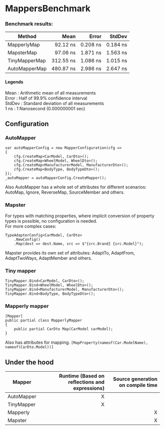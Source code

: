 # MappersBenchmark

### Benchmark results:
|        Method |      Mean |    Error |   StdDev |
|-------------- |----------:|---------:|---------:|
|   MapperlyMap |  92.12 ns | 0.208 ns | 0.184 ns |
|    MapsterMap |  97.06 ns | 1.871 ns | 1.563 ns |
| TinyMapperMap | 312.55 ns | 1.086 ns | 1.015 ns |
| AutoMapperMap | 480.87 ns | 2.986 ns | 2.647 ns |


#### Legends
  Mean   : Arithmetic mean of all measurements    
  Error  : Half of 99.9% confidence interval    
  StdDev : Standard deviation of all measurements    
  1 ns   : 1 Nanosecond (0.000000001 sec)    

## Configuration
### AutoMapper
```
var autoMapperConfig = new MapperConfiguration(cfg =>
{
    cfg.CreateMap<CarModel, CarDto>();
    cfg.CreateMap<WheelModel, WheelDto>();
    cfg.CreateMap<ManufacturerModel, ManufacturerDto>();
    cfg.CreateMap<BodyType, BodyTypeDto>();
});
_autoMapper = autoMapperConfig.CreateMapper();
```
Also AutoMapper has a whole set of attributes for different scenarios: AutoMap, Ignore, ReverseMap, SourceMember and others.
### Mapster
For types with matching properties, where implicit conversion of property types is possible, no configuration is needed.    
For more complex cases:   
```
TypeAdapterConfig<CarModel, CarDto>
    .NewConfig()
    .Map(dest => dest.Name, src => $"{src.Brand} {src.Model}");
```
Mapster provides its own set of attributes: AdaptTo, AdaptFrom, AdaptTwoWays, AdaptMember and others.
### Tiny mapper
```
TinyMapper.Bind<CarModel, CarDto>();
TinyMapper.Bind<WheelModel, WheelDto>();
TinyMapper.Bind<ManufacturerModel, ManufacturerDto>();
TinyMapper.Bind<BodyType, BodyTypeDto>();
```

### Mapperly mapper
```
[Mapper]
public partial class MapperlyMapper
{
    public partial CarDto Map(CarModel carModel);
}
```
Also has attributes for mapping. `[MapProperty(nameof(Car.ModelName), nameof(CarDto.Model))]`

## Under the hood
|        Mapper |      Runtime (Based on reflections and expressions) |    Source generation on compile time |
|-------------- |----------:|---------:|
|   AutoMapper | X |  |
|    TinyMapper |  X |  |
| Mapperly |  | X |
| Mapster | | X |
